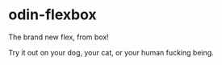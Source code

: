 # odin-flexbox
The brand new flex, from box!

Try it out on your dog, your cat, or your human fucking being.
